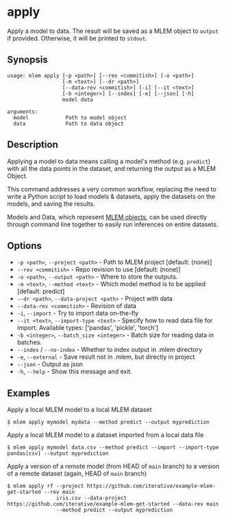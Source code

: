 # apply

Apply a model to data. The result will be saved as a MLEM object to `output` if
provided. Otherwise, it will be printed to `stdout`.

## Synopsis

```usage
usage: mlem apply [-p <path>] [--rev <commitish>] [-o <path>]
                  [-m <text>] [--dr <path>]
                  [--data-rev <commitish>] [-i] [--it <text>]
                  [-b <integer>] [--index] [-e] [--json] [-h]
                  model data

arguments:
  model            Path to model object
  data             Path to data object
```

## Description

Applying a model to data means calling a model's method (e.g. `predict`) with
all the data points in the dataset, and returning the output as a MLEM Object.

This command addresses a very common workflow, replacing the need to write a
Python script to load models & datasets, apply the datasets on the models, and
saving the results.

Models and Data, which represent
[MLEM objects](/doc/user-guide/basic-concepts#mlem-objects), can be used
directly through command line together to easily run inferences on entire
datasets.

## Options

- `-p <path>`, `--project <path>` - Path to MLEM project [default: (none)]
- `--rev <commitish>` - Repo revision to use [default: (none)]
- `-o <path>`, `--output <path>` - Where to store the outputs.
- `-m <text>`, `--method <text>` - Which model method is to be applied [default:
  predict]
- `--dr <path>`, `--data-project <path>` - Project with data
- `--data-rev <commitish>` - Revision of data
- `-i`, `--import` - Try to import data on-the-fly
- `--it <text>`, `--import-type <text>` - Specify how to read data file for
  import. Available types: ['pandas', 'pickle', 'torch']
- `-b <integer>`, `--batch_size <integer>` - Batch size for reading data in
  batches.
- `--index` / `--no-index` - Whether to index output in .mlem directory
- `-e`, `--external` - Save result not in .mlem, but directly in project
- `--json` - Output as json
- `-h`, `--help` - Show this message and exit.

## Examples

Apply a local MLEM model to a local MLEM dataset

```cli
$ mlem apply mymodel mydata --method predict --output myprediction
```

Apply a local MLEM model to a dataset imported from a local data file

```cli
$ mlem apply mymodel data.csv --method predict --import --import-type pandas[csv] --output myprediction
```

Apply a version of a remote model (from HEAD of `main` branch) to a version of a
remote dataset (again, HEAD of `main` branch)

```cli
$ mlem apply rf --project https://github.com/iterative/example-mlem-get-started --rev main
                iris.csv --data-project https://github.com/iterative/example-mlem-get-started --data-rev main
                --method predict --output myprediction
```
